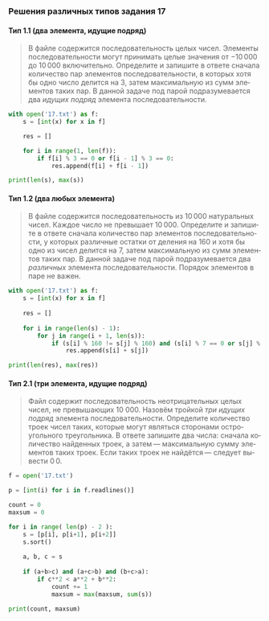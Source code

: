 ### Решения различных типов задания 17

#### Тип 1.1 (два элемента, идущие подряд)
> В файле со­дер­жит­ся по­сле­до­ва­тель­ность целых чисел. Эле­мен­ты по­сле­до­ва­тель­но­сти могут при­ни­мать целые зна­че­ния от −10 000 до 10 000 вклю­чи­тель­но. Опре­де­ли­те и за­пи­ши­те в от­ве­те сна­ча­ла ко­ли­че­ство пар эле­мен­тов по­сле­до­ва­тель­но­сти, в ко­то­рых хотя бы одно число де­лит­ся на 3, затем мак­си­маль­ную из сумм эле­мен­тов таких пар. В дан­ной за­да­че под парой под­ра­зу­ме­ва­ет­ся два *иду­щих под­ряд* эле­мен­та по­сле­до­ва­тель­но­сти.
```python
with open('17.txt') as f:
	s = [int(x) for x in f]

	res = []

	for i in range(1, len(f)):
		if f[i] % 3 == 0 or f[i - 1] % 3 == 0:
			res.append(f[i] + f[i - 1])

print(len(s), max(s))
```

#### Тип 1.2 (два любых элемента)
> В файле со­дер­жит­ся по­сле­до­ва­тель­ность из 10 000 на­ту­раль­ных чисел. Каж­дое число не пре­вы­ша­ет 10 000. Опре­де­ли­те и за­пи­ши­те в от­ве­те сна­ча­ла ко­ли­че­ство пар эле­мен­тов по­сле­до­ва­тель­но­сти, у ко­то­рых раз­лич­ные остат­ки от де­ле­ния на 160 и хотя бы одно из чисел де­лит­ся на 7, затем мак­си­маль­ную из сумм эле­мен­тов таких пар. В дан­ной за­да­че под парой под­ра­зу­ме­ва­ет­ся два *раз­лич­ных* эле­мен­та по­сле­до­ва­тель­но­сти. По­ря­док эле­мен­тов в паре не важен.

```python
with open('17.txt') as f:
	s = [int(x) for x in f]
	
	res = []
	
	for i in range(len(s) - 1):
		for j in range(i + 1, len(s)):
			if (s[i] % 160 != s[j] % 160) and (s[i] % 7 == 0 or s[j] % 7 == 0):
				res.append(s[i] + s[j])

print(len(res), max(res))
```


#### Тип 2.1 (три элемента, идущие подряд)

> Файл со­дер­жит по­сле­до­ва­тель­ность не­от­ри­ца­тель­ных целых чисел, не пре­вы­ша­ю­щих 10 000. Назовём трой­кой *три иду­щих под­ряд* эле­мен­та по­сле­до­ва­тель­но­сти. Опре­де­ли­те ко­ли­че­ство троек чисел таких, ко­то­рые могут яв­лять­ся сто­ро­на­ми ост­ро­уголь­но­го тре­уголь­ни­ка. В от­ве­те за­пи­ши­те два числа: сна­ча­ла ко­ли­че­ство най­ден­ных троек, а затем — мак­си­маль­ную сумму эле­мен­тов таких троек. Если таких троек не найдётся — сле­ду­ет вы­ве­сти 0 0.

```python
f = open('17.txt')

p = [int(i) for i in f.readlines()]

count = 0
maxsum = 0

for i in range( len(p) - 2 ):
	s = [p[i], p[i+1], p[i+2]]
	s.sort()
	
	a, b, c = s
	
	if (a+b>c) and (a+c>b) and (b+c>a):
		if c**2 < a**2 + b**2:
			count += 1
			maxsum = max(maxsum, sum(s))

print(count, maxsum)
```
